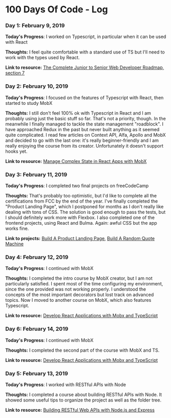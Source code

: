 # 100 Days Of Code - Log

### Day 1: February 9, 2019 

**Today's Progress**: I worked on Typescript, in particular when it can be used with React

**Thoughts:** I feel quite comfortable with a standard use of TS but I'll need to work with the types used by React.

**Link to resource:** [The Complete Junior to Senior Web Developer Roadmap, section 7](https://www.udemy.com/the-complete-junior-to-senior-web-developer-roadmap/)

### Day 2: February 10, 2019 

**Today's Progress**: I focused on the features of Typescript with React, then started to study MobX

**Thoughts:** I still don't feel 100% ok with Typescript in React and I am probably using just the basic stuff so far. That's not a priority, though. In the meanwhile I finally managed to tackle the state management "roadblock". I have approached Redux in the past but never built anything as it seemed quite complicated. I read few articles on Context API, Alfa, Apollo and MobX and decided to go with the last one: it's really beginner-friendly and I am really enjoying the course from its creator. Unfortunately it doesn't support hooks yet.

**Link to resource:** [Manage Complex State in React Apps with MobX](https://egghead.io/courses/manage-complex-state-in-react-apps-with-mobx)

### Day 3: February 11, 2019 

**Today's Progress**: I completed two final projects on freeCodeCamp

**Thoughts:** That's probably too optimistic, but I'd like to complete all the certifications from FCC by the end of the year. I've finally completed the "Product Landing Page", which I postponed for months as I don't really like dealing with tons of CSS. The solution is good enough to pass the tests, but I should definitely work more with Flexbox. I also completed one of the frontend projects, using React and Bulma. Again: awful CSS but the app works fine.

**Link to projects:** 
[Build A Product Landing Page](https://codepen.io/kuro1988/full/JvmWda), [Build A Random Quote Machine](https://codepen.io/kuro1988/full/zeWjQV)

### Day 4: February 12, 2019 

**Today's Progress**: I continued with MobX

**Thoughts:** I completed the intro course by MobX creator, but I am not particularly satisfied. I spent most of the time configuring my environment, since the one provided was not working properly. I understood the concepts of the most important decorators but lost track on advanced topics. Now I moved to another course on MobX, which also features Typescript. 

**Link to resource:** [Develop React Applications with Mobx and TypeScript](https://egghead.io/courses/develop-react-applications-with-mobx-and-typescriptx)

### Day 6: February 14, 2019 

**Today's Progress**: I continued with MobX

**Thoughts:** I completed the second part of the course with MobX and TS.

**Link to resource:** [Develop React Applications with Mobx and TypeScript](https://egghead.io/courses/develop-react-applications-with-mobx-and-typescriptx)

### Day 5: February 13, 2019 

**Today's Progress**: I worked with RESTful APIs with Node

**Thoughts:** I completed a course about building RESTful APIs with Node. It showed some useful tips to organize the project as well as the folder tree.

**Link to resource:** [Building RESTful Web APIs with Node.js and Express](https://www.linkedin.com/learning/building-restful-web-apis-with-node-js-and-express)

